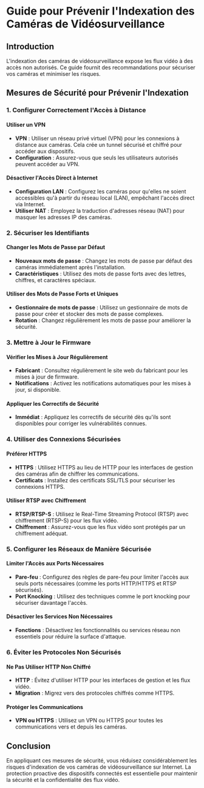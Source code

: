 # Guide pour Prévenir l'Indexation des Caméras de Vidéosurveillance

## Introduction

L'indexation des caméras de vidéosurveillance expose les flux vidéo à des accès non autorisés. Ce guide fournit des recommandations pour sécuriser vos caméras et minimiser les risques.

## Mesures de Sécurité pour Prévenir l'Indexation

### 1. Configurer Correctement l'Accès à Distance

#### Utiliser un VPN

- **VPN** : Utiliser un réseau privé virtuel (VPN) pour les connexions à distance aux caméras. Cela crée un tunnel sécurisé et chiffré pour accéder aux dispositifs.
- **Configuration** : Assurez-vous que seuls les utilisateurs autorisés peuvent accéder au VPN.

#### Désactiver l'Accès Direct à Internet

- **Configuration LAN** : Configurez les caméras pour qu'elles ne soient accessibles qu'à partir du réseau local (LAN), empêchant l'accès direct via Internet.
- **Utiliser NAT** : Employez la traduction d'adresses réseau (NAT) pour masquer les adresses IP des caméras.

### 2. Sécuriser les Identifiants

#### Changer les Mots de Passe par Défaut

- **Nouveaux mots de passe** : Changez les mots de passe par défaut des caméras immédiatement après l'installation.
- **Caractéristiques** : Utilisez des mots de passe forts avec des lettres, chiffres, et caractères spéciaux.

#### Utiliser des Mots de Passe Forts et Uniques

- **Gestionnaire de mots de passe** : Utilisez un gestionnaire de mots de passe pour créer et stocker des mots de passe complexes.
- **Rotation** : Changez régulièrement les mots de passe pour améliorer la sécurité.

### 3. Mettre à Jour le Firmware

#### Vérifier les Mises à Jour Régulièrement

- **Fabricant** : Consultez régulièrement le site web du fabricant pour les mises à jour de firmware.
- **Notifications** : Activez les notifications automatiques pour les mises à jour, si disponible.

#### Appliquer les Correctifs de Sécurité

- **Immédiat** : Appliquez les correctifs de sécurité dès qu'ils sont disponibles pour corriger les vulnérabilités connues.

### 4. Utiliser des Connexions Sécurisées

#### Préférer HTTPS

- **HTTPS** : Utilisez HTTPS au lieu de HTTP pour les interfaces de gestion des caméras afin de chiffrer les communications.
- **Certificats** : Installez des certificats SSL/TLS pour sécuriser les connexions HTTPS.

#### Utiliser RTSP avec Chiffrement

- **RTSP/RTSP-S** : Utilisez le Real-Time Streaming Protocol (RTSP) avec chiffrement (RTSP-S) pour les flux vidéo.
- **Chiffrement** : Assurez-vous que les flux vidéo sont protégés par un chiffrement adéquat.

### 5. Configurer les Réseaux de Manière Sécurisée

#### Limiter l'Accès aux Ports Nécessaires

- **Pare-feu** : Configurez des règles de pare-feu pour limiter l'accès aux seuls ports nécessaires (comme les ports HTTP/HTTPS et RTSP sécurisés).
- **Port Knocking** : Utilisez des techniques comme le port knocking pour sécuriser davantage l'accès.

#### Désactiver les Services Non Nécessaires

- **Fonctions** : Désactivez les fonctionnalités ou services réseau non essentiels pour réduire la surface d'attaque.

### 6. Éviter les Protocoles Non Sécurisés

#### Ne Pas Utiliser HTTP Non Chiffré

- **HTTP** : Évitez d'utiliser HTTP pour les interfaces de gestion et les flux vidéo.
- **Migration** : Migrez vers des protocoles chiffrés comme HTTPS.

#### Protéger les Communications

- **VPN ou HTTPS** : Utilisez un VPN ou HTTPS pour toutes les communications vers et depuis les caméras.

## Conclusion

En appliquant ces mesures de sécurité, vous réduisez considérablement les risques d'indexation de vos caméras de vidéosurveillance sur Internet. La protection proactive des dispositifs connectés est essentielle pour maintenir la sécurité et la confidentialité des flux vidéo.

